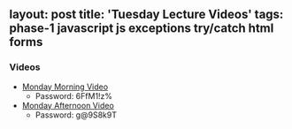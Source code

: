 layout: post
title: 'Tuesday Lecture Videos'
tags: phase-1 javascript js exceptions try/catch html forms
---

### Videos
- [Monday Morning Video](https://us02web.zoom.us/rec/share/65FtL5aq_zJORqPwwU_5ea0MB4Siaaa80HNIqPQNyUlbAEIINnAlKy872AgM0Rf4)
  - Password: 6FfM1!z%
- [Monday Afternoon Video](https://us02web.zoom.us/rec/share/3ddtcY_vrjtIS7OT1HvhWPMRFZXFeaa8hiYW-qJfnUar3rW4PCBawZHoXrXuQZ8i)
  - Password: g@9S8k9T
  